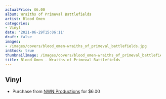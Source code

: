```yaml
---
actualPrice: $6.00
album: Wraiths of Primeval Battlefields
artist: Blood Omen
categories:
- Vinyl
date: '2021-06-29T15:06:11'
draft: false
images:
- /images/covers/blood_omen-wraiths_of_primeval_battlefields.jpg
inStock: true
thumbnailImage: /images/covers/blood_omen-wraiths_of_primeval_battlefields-thumb.jpg
title: Blood Omen - Wraiths of Primeval Battlefields
---
```


## Vinyl
* Purchase from [NWN Productions](http://shop.nwnprod.com/index.php?route=product/product&path=76&product_id=6184&sort=pd.name&order=ASC) for $6.00
